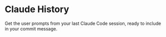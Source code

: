 # Claude History

Get the user prompts from your last Claude Code session, ready to include in your commit message.
